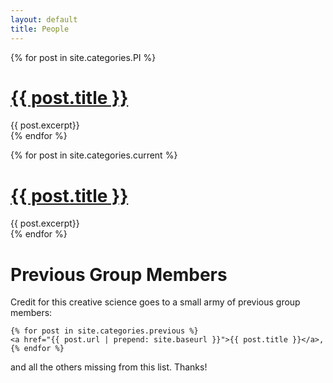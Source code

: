 ```yaml
---
layout: default
title: People
---
```

{% for post in site.categories.PI %}
<div>
  <a href="{{ post.url | prepend: site.baseurl }}">
    <h1 class="">{{ post.title }}</h1>
  </a>
</div>
{{ post.excerpt}}
<br />
{% endfor %}

{% for post in site.categories.current %}
<div>
  <a href="{{ post.url | prepend: site.baseurl }}">
    <h1 class="">{{ post.title }}</h1>
  </a>
</div>
{{ post.excerpt}}
<br />
{% endfor %}

# Previous Group Members
<div>
  <p>
  Credit for this creative science goes to a small army of previous group members:

    {% for post in site.categories.previous %}
    <a href="{{ post.url | prepend: site.baseurl }}">{{ post.title }}</a>,
    {% endfor %}

  and all the others missing from this list. Thanks!
  </p>
</div>
